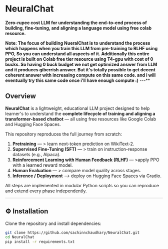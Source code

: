 # NeuralChat  
**Zero-rupee cost LLM for understanding the end-to-end process of building, fine-tuning, and aligning a language model using free colab resource.**

**Note: The focus of building NueralChat is to understand the process which happens when you train this LLM from pre-training to RLHF using PPO, So you can understand all aspects of it. 
Additionally this entire project is built on Colab free tier resource using T4-gpu with cost of 0 bucks. So having 0 buck budget we not get optimized answer from LLM and it produces giberrish answer. 
But it's totally possible to get decent coherent answer with increasing compute on this same code. and i will eventually try this same code once i'll have enough compute :)**
---**

## Overview
**NeuralChat** is a lightweight, educational LLM project designed to help learner's to understand the **complete lifecycle of training and aligning a transformer-based chatbot** — all using free resources like Google Colab and Hugging Face Spaces.

This repository reproduces the full journey from scratch:
1.  **Pretraining** — > learn next-token prediction on WikiText-2.  
2.  **Supervised Fine-Tuning (SFT)** — > train on instruction-response datasets (e.g., Alpaca).  
3.  **Reinforcement Learning with Human Feedback (RLHF)** — >apply PPO with a learned reward model.  
4.  **Human Evaluation** — > compare model quality across stages.  
5.  **Inference / Deployment** —> deploy on Hugging Face Spaces via Gradio.

All steps are implemented in modular Python scripts so you can reproduce and extend every phase independently.



---

## ⚙️ Installation
Clone the repository and install dependencies:
```bash
git clone https://github.com/sachinnchaudhary/NeuralChat.git
cd NeuralChat
pip install -r requirements.txt
